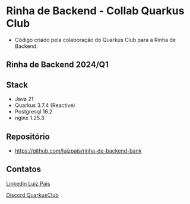# Rinha de Backend - Collab Quarkus Club

- Código criado pela colaboração do Quarkus Club para a Rinha de Backend.

## Rinha de Backend 2024/Q1

## Stack

* Java 21
* Quarkus 3.7.4 (Reactive)
* Postgresql 16.2
* nginx 1.25.3

## Repositório

* https://github.com/luizpais/rinha-de-backend-bank

## Contatos

[Linkedin Luiz Pais](https://www.linkedin.com/in/luizpais)

[Discord QuarkusClub](https://discord.gg/8tyXpP6wTh)